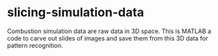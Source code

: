 # slicing-simulation-data

Combustion simulation data are raw data in 3D space. This is MATLAB a code to carve out slides of images and save them from this 3D data for pattern recognition. 

